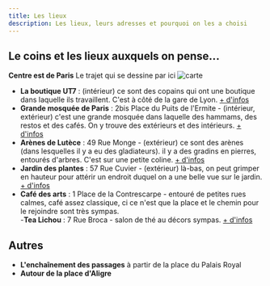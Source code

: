 ```yaml
---
title: Les lieux
description: Les lieux, leurs adresses et pourquoi on les a choisi
---
```


## Le coins et les lieux auxquels on pense... 

**Centre est de Paris**
Le trajet qui se dessine par ici
![carte](https://raw.githubusercontent.com/walkingdev/cnv/master/media/V75/walkingdev_cnv_paris_trajet.png)

- **La boutique UT7** : (intérieur) ce sont des copains qui ont une boutique dans laquelle ils travaillent. C'est à côté de la gare de Lyon. [+ d'infos](http://ut7.fr/)
- **Grande mosquée de Paris** : 2bis Place du Puits de l'Ermite - (intérieur, extérieur) c'est une grande mosquée dans laquelle des hammams, des restos et des cafés. On y trouve des extérieurs et des intérieurs. [+ d'infos](https://fr.wikipedia.org/wiki/Grande_mosqu%C3%A9e_de_Paris)
- **Arènes de Lutèce** : 49 Rue Monge - (extérieur) ce sont des arènes (dans lesquelles il y a eu des gladiateurs). il y a des gradins en pierres, entourés d'arbres. C'est sur une petite coline. [+ d'infos](https://fr.wikipedia.org/wiki/Ar%C3%A8nes_de_Lut%C3%A8ce)
- **Jardin des plantes** : 57 Rue Cuvier - (extérieur) là-bas, on peut grimper en hauteur pour attérir un endroit duquel on a une belle vue sur le jardin. [+ d'infos](https://fr.wikipedia.org/wiki/Jardin_des_plantes_de_Paris)  
- **Café des arts** : 1 Place de la Contrescarpe - entouré de petites rues calmes, café assez classique, ci ce n'est que la place et le chemin pour le rejoindre sont très sympas.  
-**Tea Lichou** : 7 Rue Broca - salon de thé au décors sympas. [+ d'infos](https://www.sortiraparis.com/hotel-restaurant/bar-cafes/articles/79556-tea-lichou-salon-de-the-regressif)


## Autres
- **L'enchaînement des passages** à partir de la place du Palais Royal
- **Autour de la place d'Aligre**

